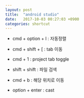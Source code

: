 ```yaml
---
layout: post
title:  "android studio"
date:   2017-10-03 00:27:03 +0900
categories: shortcut
---
```


- cmd + option + l : 자동정렬

- cmd + shift + [  : tab 이동

- cmd + 1  : project tab toggle

- shift + shift : 파일 검색

- cmd + b : 해당 위치로 이동 

- option + enter : cast
